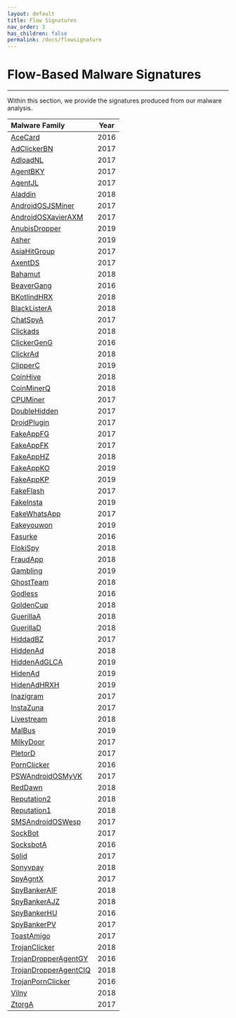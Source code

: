 ```yaml
---
layout: default
title: Flow Signatures
nav_order: 3
has_children: false
permalink: /docs/flowsignature
---
```


# Flow-Based Malware Signatures
---

Within this section, we provide the signatures produced from our malware analysis.

|Malware Family|Year|
|:-------------------------------|:------------------:|
|[AceCard](../signatures/acecard.md)|2016|
|[AdClickerBN](../signatures/adclickerbn.md)|2017|
|[AdloadNL](../signatures/adloadnl.md)|2017|
|[AgentBKY](../signatures/agentbky.md)|2017|
|[AgentJL](../signatures/agentjl.md)|2017|
|[Aladdin](../signatures/aladdin.md)|2018|
|[AndroidOSJSMiner](../signatures/androidosjsminer.md)|2017|
|[AndroidOSXavierAXM](../signatures/androidosxavieraxm.md)|2017|
|[AnubisDropper](../signatures/anubisdropper.md)|2019| 
|[Asher](../signatures/asher.md)|2019|
|[AsiaHitGroup](../signatures/asiahitgroup.md)|2017|
|[AxentDS](../signatures/axentds.md)|2017|
|[Bahamut](../signatures/bahamut.md)|2018|
|[BeaverGang](../signatures/beavergang.md)|2016|
|[BKotlindHRX](../signatures/bkotlindhrx.md)|2018|
|[BlackListerA](../signatures/blacklister.md)|2018|
|[ChatSpyA](../signatures/chatspya.md)|2017|
|[Clickads](../signatures/clickads.md)|2018|
|[ClickerGenG](../signatures/clickergeng.md)|2016|
|[ClickrAd](../signatures/clickrad.md)|2018|
|[ClipperC](../signatures/clipperc.md)|2019|
|[CoinHive](../signatures/coinhive.md)|2018|
|[CoinMinerQ](../signatures/coinminerq.md)|2018|
|[CPUMiner](../signatures/cpuminer.md)|2017|
|[DoubleHidden](../signatures/doublehidden.md)|2017|
|[DroidPlugin](../signatures/droidplugin.md)|2017|
|[FakeAppFG](../signatures/fakeappfg.md)|2017|
|[FakeAppFK](../signatures/fakeappfk.md)|2017|
|[FakeAppHZ](../signatures/fakeapphz.md)|2018|
|[FakeAppKO](../signatures/fakeappko.md)|2019|
|[FakeAppKP](../signatures/fakeappkp.md)|2019|
|[FakeFlash](../signatures/fakeflash.md)|2017|
|[FakeInsta](../signatures/fakeinsta.md)|2019|
|[FakeWhatsApp](../signatures/fakewhatsapp.md)|2017|
|[Fakeyouwon](../signatures/fakeyouwon.md)|2019|
|[Fasurke](../signatures/fasurke.md)|2016|
|[FlokiSpy](../signatures/flokispy.md)|2018|
|[FraudApp](../signatures/fraudapp.md)|2018|
|[Gambling](../signatures/gambling.md)|2019|
|[GhostTeam](../signatures/ghostteam.md)|2018|
|[Godless](../signatures/godless.md)|2016|
|[GoldenCup](../signatures/goldencup.md)|2018|
|[GuerillaA](../signatures/guerillaa.md)|2018|
|[GuerillaD](../signatures/guerillad.md)|2018|
|[HiddadBZ](../signatures/hiddadbz.md)|2017|
|[HiddenAd](../signatures/hiddenad.md)|2018|
|[HiddenAdGLCA](../signatures/hiddenadglca.md)|2019|
|[HidenAd](../signatures/hidenad.md)|2019|
|[HidenAdHRXH](../signatures/hidenadhrhx.md)|2019|
|[Inazigram](../signatures/inazigram.md)|2017|
|[InstaZuna](../signatures/instazuna.md)|2017|
|[Livestream](../signatures/livestream.md)|2018|
|[MalBus](../signatures/malbus.md)|2019| 
|[MilkyDoor](../signatures/milkydoor.md)|2017|
|[PletorD](../signatures/pletord.md)|2017| 
|[PornClicker](../signatures/pornclicker.md)|2016| 
|[PSWAndroidOSMyVK](../signatures/pswandroidosmyvk.md)|2017| 
|[RedDawn](../signatures/reddawn.md)|2018| 
|[Reputation2]()|2018|
|[Reputation1](../signatures/reputation1.md)|2018|
|[SMSAndroidOSWesp](../signatures/smsandroidoswesp.md)|2017|
|[SockBot](../signatures/sockbot.md)|2017|
|[SocksbotA](../signatures/socksbota.md)|2016|
|[Solid](../signatures/solid.md)|2017| 
|[Sonyvpay](../signatures/sonyvpay.md)|2018|
|[SpyAgntX](../signatures/spyagntx.md)|2017| 
|[SpyBankerAIF](../signatures/spybankeraif.md)|2018|
|[SpyBankerAJZ]()|2018|
|[SpyBankerHU](../signatures/spybankerhu.md)|2016|
|[SpyBankerPV](../signatures/spybankerpv.md)|2017| 
|[ToastAmigo]()|2017|
|[TrojanClicker](../signatures/trojanclicker.md)|2018|
|[TrojanDropperAgentGY](../signatures/trojanagentdroppergy.md)|2016|
|[TrojanDropperAgentCIQ]()|2018|
|[TrojanPornClicker](../signatures/trojanpornclicker.md)|2016| 
|[Vilny](../signatures/vilny.md)|2018| 
|[ZtorgA](../signatures/ztorga.md)|2017| 